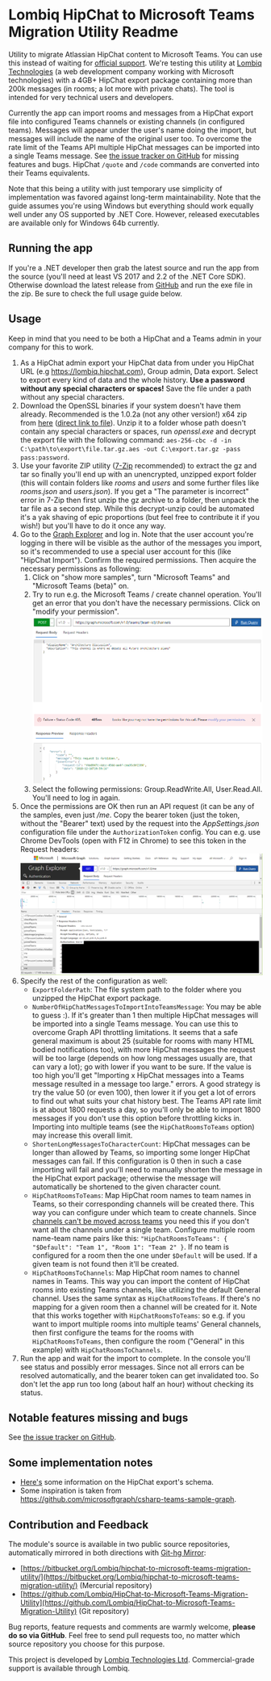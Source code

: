﻿# Lombiq HipChat to Microsoft Teams Migration Utility Readme



Utility to migrate Atlassian HipChat content to Microsoft Teams. You can use this instead of waiting for [official support](https://microsoftteams.uservoice.com/forums/555103-public/suggestions/16933120-importing-from-slack-hipchat-flowdock-basecamp). We're testing this utility at [Lombiq Technologies](https://lombiq.com) (a web development company working with Microsoft technologies) with a 4GB+ HipChat export package containing more than 200k messages (in rooms; a lot more with private chats). The tool is intended for very technical users and developers.

Currently the app can import rooms and messages from a HipChat export file into configured Teams channels or existing channels (in configured teams). Messages will appear under the user's name doing the import, but messages will include the name of the original user too. To overcome the rate limit of the Teams API multiple HipChat messages can be imported into a single Teams message. See [the issue tracker on GitHub](https://github.com/Lombiq/HipChat-to-Microsoft-Teams-Migration-Utility/issues) for missing features and bugs. HipChat `/quote` and `/code` commands are converted into their Teams equivalents.

Note that this being a utility with just temporary use simplicity of implementation was favored against long-term maintainability. Note that the guide assumes you're using Windows but everything should work equally well under any OS supported by .NET Core. However, released executables are available only for Windows 64b currently.


## Running the app

If you're a .NET developer then grab the latest source and run the app from the source (you'll need at least VS 2017 and 2.2 of the .NET Core SDK). Otherwise download the latest release from [GitHub](https://github.com/Lombiq/HipChat-to-Microsoft-Teams-Migration-Utility/releases) and run the exe file in the zip. Be sure to check the full usage guide below.


## Usage

Keep in mind that you need to be both a HipChat and a Teams admin in your company for this to work.

1. As a HipChat admin export your HipChat data from under you HipChat URL (e.g https://lombiq.hipchat.com), Group admin, Data export. Select to export every kind of data and the whole history. **Use a password without any special characters or spaces!** Save the file under a path without any special characters.
2. Download the OpenSSL binaries if your system doesn't have them already. Recommended is the 1.0.2a (not any other version!) x64 zip from [here](https://bintray.com/vszakats/generic/openssl/1.0.2a) ([direct link to file](https://bintray.com/vszakats/generic/download_file?file_path=openssl-1.0.2a-win64-mingw.zip)). Unzip it to a folder whose path doesn't contain any special characters or spaces, run *openssl.exe* and decrypt the export file with the following command: `aes-256-cbc -d -in C:\path\to\export\file.tar.gz.aes -out C:\export.tar.gz -pass pass:password`.
3. Use your favorite ZIP utility ([7-Zip](https://www.7-zip.org/) recommended) to extract the gz and tar so finally you'll end up with an unencrypted, unzipped export folder (this will contain folders like *rooms* and *users* and some further files like *rooms.json* and *users.json*). If you get a "The parameter is incorrect" error in 7-Zip then first unzip the gz archive to a folder, then unpack the tar file as a second step. While this decrypt-unzip could be automated it's a yak shaving of epic proportions (but feel free to contribute it if you wish!) but you'll have to do it once any way.
4. Go to the [Graph Explorer](https://developer.microsoft.com/en-us/graph/graph-explorer) and log in. Note that the user account you're logging in there will be visible as the author of the messages you import, so it's recommended to use a special user account for this (like "HipChat Import"). Confirm the required permissions. Then acquire the necessary permissions as following:
    1. Click on "show more samples", turn "Microsoft Teams" and "Microsoft Teams (beta)" on.
    2. Try to run e.g. the Microsoft Teams / create channel operation. You'll get an error that you don't have the necessary permissions. Click on "modify your permission".
    ![Permissions warning](Screenshots/InsufficentPermissions.png)
    3. Select the following permissions: Group.ReadWrite.All, User.Read.All. You'll need to log in again.
5. Once the permissions are OK then run an API request (it can be any of the samples, even just */me*. Copy the bearer token (just the token, without the "Bearer" text) used by the request into the *AppSettings.json* configuration file under the `AuthorizationToken` config. You can e.g. use Chrome DevTools (open with F12 in Chrome) to see this token in the Request headers:
        ![Permissions warning](Screenshots/BearerToken.png)
6. Specify the rest of the configuration as well:
    - `ExportFolderPath`: The file system path to the folder where you unzipped the HipChat export package.
    - `NumberOfHipChatMessagesToImportIntoTeamsMessage`: You may be able to guess :). If it's greater than 1 then multiple HipChat messages will be imported into a single Teams message. You can use this to overcome Graph API throttling limitations. It seems that a safe general maximum is about 25 (suitable for rooms with many HTML bodied notifications too), with more HipChat messages the request will be too large (depends on how long messages usually are, that can vary a lot); go with lower if you want to be sure. If the value is too high you'll get "Importing x HipChat messages into a Teams message resulted in a message too large." errors. A good strategy is try the value 50 (or even 100), then lower it if you get a lot of errors to find out what suits your chat history best. The Teams API rate limit is at about 1800 requests a day, so you'll only be able to import 1800 messages if you don't use this option before throttling kicks in. Importing into multiple teams (see the `HipChatRoomsToTeams` option) may increase this overall limit.
    - `ShortenLongMessagesToCharacterCount`: HipChat messages can be longer than allowed by Teams, so importing some longer HipChat messages can fail. If this configuration is 0 then in such a case importing will fail and you'll need to manually shorten the message in the HipChat export package; otherwise the message will automatically be shortened to the given character count.
    - `HipChatRoomsToTeams`: Map HipChat room names to team names in Teams, so their corresponding channels will be created there. This way you can configure under which team to create channels. Since [channels can't be moved across teams](https://microsoftteams.uservoice.com/forums/555103-public/suggestions/16939708-move-channels-into-other-teams) you need this if you don't want all the channels under a single team. Configure multiple room name-team name pairs like this: `"HipChatRoomsToTeams": { "$Default": "Team 1", "Room 1": "Team 2" }`. If no team is configured for a room then the one under `$Default` will be used. If a given team is not found then it'll be created.
    - `HipChatRoomsToChannels`: Map HipChat room names to channel names in Teams. This way you can import the content of HipChat rooms into existing Teams channels, like utilizing the default General channel. Uses the same syntax as `HipChatRoomsToTeams`. If there's no mapping for a given room then a channel will be created for it. Note that this works together with `HipChatRoomsToTeams`: so e.g. if you want to import multiple rooms into multiple teams' General channels, then first configure the teams for the rooms with `HipChatRoomsToTeams`, then configure the room ("General" in this example) with `HipChatRoomsToChannels`.
7. Run the app and wait for the import to complete. In the console you'll see status and possibly error messages. Since not all errors can be resolved automatically, and the bearer token can get invalidated too. So don't let the app run too long (about half an hour) without checking its status.


## Notable features missing and bugs

See [the issue tracker on GitHub](https://github.com/Lombiq/HipChat-to-Microsoft-Teams-Migration-Utility/issues).


## Some implementation notes

- [Here's](https://confluence.atlassian.com/hipchatkb/exporting-from-hipchat-server-or-data-center-for-data-portability-950821555.html) some information on the HipChat export's schema.
- Some inspiration is taken from https://github.com/microsoftgraph/csharp-teams-sample-graph.


## Contribution and Feedback

The module's source is available in two public source repositories, automatically mirrored in both directions with [Git-hg Mirror](https://githgmirror.com):

- [https://bitbucket.org/Lombiq/hipchat-to-microsoft-teams-migration-utility/](https://bitbucket.org/Lombiq/hipchat-to-microsoft-teams-migration-utility/) (Mercurial repository)
- [https://github.com/Lombiq/HipChat-to-Microsoft-Teams-Migration-Utility](https://github.com/Lombiq/HipChat-to-Microsoft-Teams-Migration-Utility) (Git repository)

Bug reports, feature requests and comments are warmly welcome, **please do so via GitHub**. Feel free to send pull requests too, no matter which source repository you choose for this purpose.

This project is developed by [Lombiq Technologies Ltd](https://lombiq.com/). Commercial-grade support is available through Lombiq.